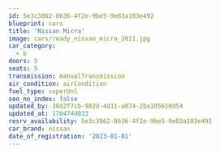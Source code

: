 ```yaml
---
id: 5e3c3862-8636-4f2e-9be5-9e83a103e492
blueprint: cars
title: 'Nissan Micra'
image: cars/ready_nissan_micra_2011.jpg
car_category:
  - b
doors: 5
seats: 5
transmission: manualTransmission
air_condition: airCondition
fuel_type: superUnl
seo_no_index: false
updated_by: 38d2f7cb-982d-4d11-a874-2ba105610d54
updated_at: 1704749033
resrv_availability: 5e3c3862-8636-4f2e-9be5-9e83a103e492
car_brand: nissan
date_of_registration: '2023-01-01'
---
```

